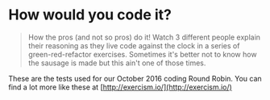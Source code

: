 # How would you code it?

> How the pros (and not so pros) do it! Watch 3 different people explain their reasoning as they live code against the clock in a series of green-red-refactor exercises.  Sometimes it's better not to know how the sausage is made but this ain't one of those times. 

These are the tests used for our October 2016 coding Round Robin.  You can find a lot more like these at [http://exercism.io/](http://exercism.io/)